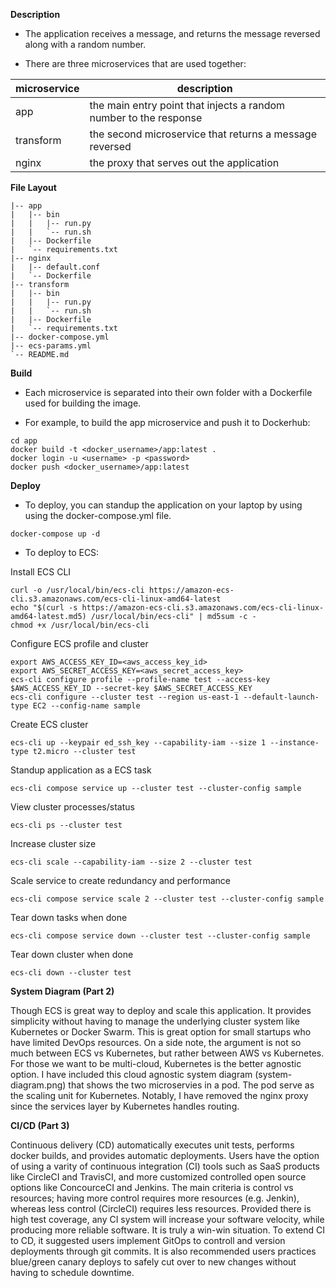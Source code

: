 **Description**

  - The application receives a message, and returns the message reversed along with a random number.

  - There are three microservices that are used together: 

| microservice      | description                            
| ------------- | -------------------------------------- 
| app   | the main entry point that injects a random number to the response
| transform      | the second microservice that returns a message reversed
| nginx      | the proxy that serves out the application
    
**File Layout**

```
|-- app
|   |-- bin
|   |   |-- run.py
|   |   `-- run.sh
|   |-- Dockerfile
|   `-- requirements.txt
|-- nginx
|   |-- default.conf
|   `-- Dockerfile
|-- transform
|   |-- bin
|   |   |-- run.py
|   |   `-- run.sh
|   |-- Dockerfile
|   `-- requirements.txt
|-- docker-compose.yml
|-- ecs-params.yml
`-- README.md
```

**Build**

  - Each microservice is separated into their own folder with a Dockerfile used for building the image.

  - For example, to build the app microservice and push it to Dockerhub:

```
cd app
docker build -t <docker_username>/app:latest .
docker login -u <username> -p <password>
docker push <docker_username>/app:latest
```

**Deploy**

  - To deploy, you can standup the application on your laptop by using using the docker-compose.yml file.

```
docker-compose up -d
```

  - To deploy to ECS:

Install ECS CLI
```
curl -o /usr/local/bin/ecs-cli https://amazon-ecs-cli.s3.amazonaws.com/ecs-cli-linux-amd64-latest
echo "$(curl -s https://amazon-ecs-cli.s3.amazonaws.com/ecs-cli-linux-amd64-latest.md5) /usr/local/bin/ecs-cli" | md5sum -c -
chmod +x /usr/local/bin/ecs-cli
```

Configure ECS profile and cluster
```
export AWS_ACCESS_KEY_ID=<aws_access_key_id>
export AWS_SECRET_ACCESS_KEY=<aws_secret_access_key>
ecs-cli configure profile --profile-name test --access-key $AWS_ACCESS_KEY_ID --secret-key $AWS_SECRET_ACCESS_KEY
ecs-cli configure --cluster test --region us-east-1 --default-launch-type EC2 --config-name sample
```

Create ECS cluster
```
ecs-cli up --keypair ed_ssh_key --capability-iam --size 1 --instance-type t2.micro --cluster test
```

Standup application as a ECS task
```
ecs-cli compose service up --cluster test --cluster-config sample
```

View cluster processes/status
```
ecs-cli ps --cluster test
```

Increase cluster size
```
ecs-cli scale --capability-iam --size 2 --cluster test
```

Scale service to create redundancy and performance
```
ecs-cli compose service scale 2 --cluster test --cluster-config sample
```

Tear down tasks when done
```
ecs-cli compose service down --cluster test --cluster-config sample
```

Tear down cluster when done
```
ecs-cli down --cluster test
```

**System Diagram (Part 2)** 

Though ECS is great way to deploy and scale this application.  It provides simplicity without having to manage the underlying cluster system like Kubernetes or Docker Swarm.  This is great option for small startups who have limited DevOps resources.  On a side note, the argument is not so much between ECS vs Kubernetes, but rather between AWS vs Kubernetes. For those we want to be multi-cloud, Kubernetes is the better agnostic option.  I have included this cloud agnostic system diagram (system-diagram.png) that shows the two microservies in a pod.  The pod serve as the scaling unit for Kubernetes.  Notably, I have removed the nginx proxy since the services layer by Kubernetes handles routing.


**CI/CD (Part 3)**

Continuous delivery (CD) automatically executes unit tests, performs docker builds, and provides automatic deployments.  Users have the option of using a varity of continuous integration (CI) tools such as SaaS products like CircleCI and TravisCI, and more customized controlled open source options like ConcourceCI and Jenkins. The main criteria is control vs resources; having more control requires more resources (e.g. Jenkin), whereas less control (CircleCI) requires less resources.  Provided there is high test coverage, any CI system will increase your software velocity, while producing more reliable software. It is truly a win-win situation.  To extend CI to CD, it suggested users implement GitOps to controll and version deployments through git commits. It is also recommended users practices blue/green canary deploys to safely cut over to new changes without having to schedule downtime.
